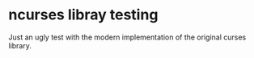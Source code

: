 ncurses libray testing
============
Just an ugly test with the modern implementation of the original curses library.

